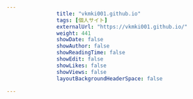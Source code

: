 ---
                title: "vkmki001.github.io"
                tags: [個人サイト]
                externalUrl: "https://vkmki001.github.io/"
                weight: 441
                showDate: false
                showAuthor: false
                showReadingTime: false
                showEdit: false
                showLikes: false
                showViews: false
                layoutBackgroundHeaderSpace: false
                ---

